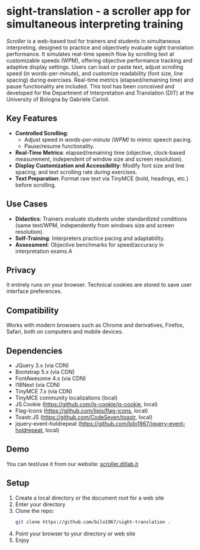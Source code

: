 # sight-translation - a scroller app for simultaneous interpreting training
_Scroller_ is a web-based tool for trainers and students in simultaneous interpreting, designed to practice and objectively evaluate sight translation performance. It simulates real-time speech flow by scrolling text at customizable speeds (WPM), offering objective performance tracking and adaptive display settings. 
Users can load or paste text, adjust scrolling speed (in words-per-minute), and customize readability (font size, line spacing) during exercises. Real-time metrics (elapsed/remaining time) and pause functionality are included.
This tool has been conceived and developed for the Department of Interpretation and Translation (DIT) at the University of Bologna by Gabriele Carioli.

## Key Features  
- **Controlled Scrolling**: 
  - Adjust speed in *words-per-minute (WPM)* to mimic speech pacing.  
  - Pause/resume functionality.  
- **Real-Time Metrics**: elapsed/remaining time (objective, clock-based measurement, independent of window size and screen resolution).
- **Display Customization and Accessibility**: Modify font size and line spacing, and text scrolling rate *during* exercises.  
- **Text Preparation**: Format raw text via TinyMCE (bold, headings, etc.) before scrolling.

## Use Cases  
- **Didactics**: Trainers evaluate students under standardized conditions (same text/WPM, independently from windows size and screen resolution).  
- **Self-Training**: Interpreters practice pacing and adaptability.  
- **Assessment**: Objective benchmarks for speed/accuracy in interpretation exams.A

## Privacy
It entirely runs on your browser. Technical cookies are stored to save user interface preferences.

## Compatibility
Works with modern browsers such as Chrome and derivatives, Firefox, Safari, both on computers and mobile devices.

## Dependencies
- JQuery 3.x (via CDN)
- Bootstrap 5.x (via CDN)
- FontAwesome 4.x (via CDN)
- I18Next (via CDN)
- TinyMCE 7.x (via CDN)
- TinyMCE community localizations (local)
- JS.Cookie (https://github.com/js-cookie/js-cookie, local)
- Flag-Icons (https://github.com/lipis/flag-icons, local)
- Toastr.JS (https://github.com/CodeSeven/toastr, local)
- jquery-event-holdrepeat (https://github.com/bilo1967/jquery-event-holdrepeat, local)

## Demo
You can test/use it from our website: [scroller.ditlab.it](https://scroller.ditlab.it/)

## Setup  
1. Create a local directory or the document root for a web site
2. Enter your directory
3. Clone the repo:  
   ```bash  
   git clone https://github.com/bilo1967/sight-translation .
   ```
4. Point your browser to your directory or web site
5. Enjoy
